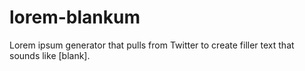 # lorem-blankum
Lorem ipsum generator that pulls from Twitter to create filler text that sounds like [blank].
